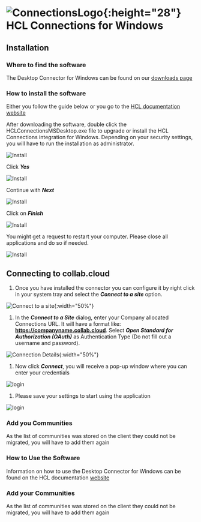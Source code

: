# ![ConnectionsLogo](/assets/images/HCL_Connection_Master.png){:height="28"} HCL Connections for Windows

## Installation

### Where to find the software

The Desktop Connector for Windows can be found on our [downloads page](https://docs.collab.cloud/help/downloads/)

### How to install the software

Either you follow the guide below or you go to the [HCL documentation website](https://help.hcltechsw.com/connections/v65/connectors/enduser/c_files_window_install_ovr.html)

After downloading the software, double click the HCLConnectionsMSDesktop.exe file to upgrade or install the HCL Connections integration for Windows. Depending on your security settings, you will have to run the installation as administrator.

![Install](/assets/images/screen-shots/mail/windowsplugin1.png)

Click **_Yes_**

![Install](/assets/images/screen-shots/mail/windowsplugin2.png)

Continue with **_Next_**

![Install](/assets/images/screen-shots/mail/windowsplugin3.png)

Click on **_Finish_**

![Install](/assets/images/screen-shots/mail/windowsplugin4.png)

You might get a request to restart your computer.
Please close all applications and do so if needed.

![Install](/assets/images/screen-shots/mail/windowsplugin5.png)

## Connecting to __collab.cloud__

1. Once you have installed the connector you can configure it by right click in your system tray and select the **_Connect to a site_** option.

![Connect to a site](/assets/images/screen-shots/connections/connect-to-a-site.png){:width="50%"}

1. In the **_Connect to a Site_** dialog, enter your Company allocated Connections URL. It will have a format like: **https://companyname.collab.cloud**. Select **_Open Standard for Authorization (OAuth)_** as Authentication Type (Do not fill out a username and password).

![Connection Details](/assets/images/screen-shots/connections/connection-details.png){:width="50%"}

1. Now click **_Connect_**, you will receive a pop-up window where you can enter your credentials

![login](/assets/images/screen-shots/connections/desktoplogin.png)

1. Please save your settings to start using the application

![login](/assets/images/screen-shots/connections/save-settings.png)

### Add you Communities

As the list of communities was stored on the client they could not be migrated, you will have to add them again

### How to Use the Software

Information on how to use the Desktop Connector for Windows can be found on the HCL documentation [website](https://help.hcltechsw.com/connections/v65/connectors/enduser/c_ms_plugins_win_explorer.html)

### Add your Communities

As the list of communities was stored on the client they could not be migrated, you will have to add them again
